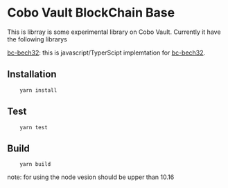 # Cobo Vault BlockChain Base
This is librray is some experimental library on Cobo Vault. Currently it have the following librarys

[bc-bech32](https://github.com/CoboVault/cobo-vault-blockchain-base/tree/master/packages/bc-bech32): this is javascript/TyperScipt implemtation for [bc-bech32](https://github.com/BlockchainCommons/Research/blob/master/papers/bcr-0004-bc32.md).

## Installation

```
    yarn install
```

## Test

```
    yarn test
```

## Build

```
    yarn build
```

note: for using the node vesion should be upper than 10.16